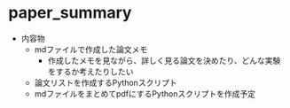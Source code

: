 # paper_summary
* 内容物
  * mdファイルで作成した論文メモ
    *  作成したメモを見ながら、詳しく見る論文を決めたり、どんな実験をするか考えたりしたい
  * 論文リストを作成するPythonスクリプト
  * mdファイルをまとめてpdfにするPythonスクリプトを作成予定
